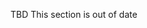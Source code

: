TBD This section is out of date

<!-- TBD This section is out of date
The payment extension point allows to define an implementation for a given payment provider.
 The Demandware platform allows you to configure a _payment provider_ per _payment method_. SiteGenesis does now define an API a payment integration needs to comply which allows for **plug & play** integration. Only the following steps have to be performed such intgrations:

1. Get the payment cartridge
2. Add it to your workspace/deployment
3. Add it to the site's cartridge path

### The Payment Integration API

Previously in SiteGenesis pipelines were used which followed a naming convention, this approach has been largely reused which means that a payment processor is represented by a module which exports methods as shown below.

```
/**
 * Handles the creation of a payment instrument for the given payment method and processor
 *
 * @param {Object} args                   The arguments passed to the extension point
 * @param {dw.order.Basket} args.Basket   The current basket
 * @param {string} args.PaymentMethodId   The ID of the payment method to handle
 */
exports.Handle = function(args){
    var basket    = args.Basket;
    var method    = args.PaymentMethod;
    var processor = args.PaymentProcessor;
    switch(method){
        case 'CREDIT_CARD':
            // ...
        case 'PAYPAL':
            // ...
        case default:
            return {
                status: 'NOT_SUPPORTED'
            };
    }
};

/**
 * Handles the authorisation of a payment instrument of the given order
 *
 * @param {Object} args                                              The arguments passed to the extension point
 * @param {dw.order.Order} args.Order                                The order to authorize
 * @param {dw.order.OrderPaymentInstrument} args.PaymentInstrument   The payment instrument to authorise (i.e. a credit card)
 */
exports.Authorize = function(args){
    // ...
};
```

To allow full plug-ability of payment integration the _Demandware hook concept_ is used. This enables cartridges to define certain hooks which can then be executed using the hook manager. A payment integration is then basically a cartridge which defines the _payment processor module_ and registers it properly. If the given processor is selected for a payment method it will automatically find the registered hook and use it for payment processing.
The following hook would have to be defined for a CYBERSPACE payment processor (note the ID of the processor in the name of the hook app.payment.processor.<Payment Processor ID>).

```
{
    "hooks": [
        {
            "name": "app.payment.processor.CYBERSPACE",
            "script": "./payment/CyberspaceProcessor.ds"
        }
    ]
}
```

SiteGenesis will check if a hook has been registered for the configured processor and if not it falls back to a default processor. -->